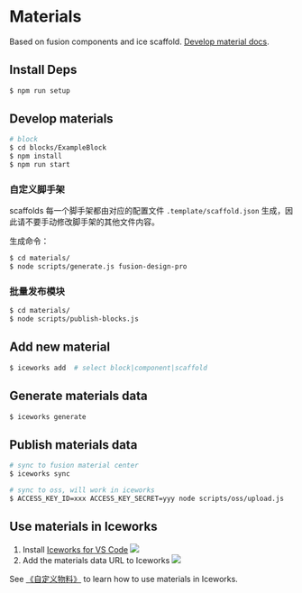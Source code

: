 # Materials

Based on fusion components and ice scaffold. [Develop material docs](https://ice.work/docs/materials/about).

## Install Deps

```bash
$ npm run setup
```

## Develop materials

```bash
# block
$ cd blocks/ExampleBlock
$ npm install
$ npm run start
```

### 自定义脚手架

scaffolds 每一个脚手架都由对应的配置文件 `.template/scaffold.json` 生成，因此请不要手动修改脚手架的其他文件内容。

生成命令：

```bash
$ cd materials/
$ node scripts/generate.js fusion-design-pro
```
### 批量发布模块

```bash
$ cd materials/
$ node scripts/publish-blocks.js
```

## Add new material

```bash
$ iceworks add  # select block|component|scaffold
```

## Generate materials data

```bash
$ iceworks generate
```

## Publish materials data

```bash
# sync to fusion material center
$ iceworks sync

# sync to oss, will work in iceworks
$ ACCESS_KEY_ID=xxx ACCESS_KEY_SECRET=yyy node scripts/oss/upload.js
```

## Use materials in Iceworks

1. Install [Iceworks for VS Code](https://marketplace.visualstudio.com/items?itemName=iceworks-team.iceworks)
  ![](https://img.alicdn.com/tfs/TB1EdEDfODsXe8jSZR0XXXK6FXa-1446-906.gif)
2. Add the materials data URL to Iceworks
  ![](https://img.alicdn.com/tfs/TB1g9iMjTM11u4jSZPxXXahcXXa-1446-906.gif)

See [《自定义物料》](https://ice.work/docs/iceworks/guide/material) to learn how to use materials in Iceworks.